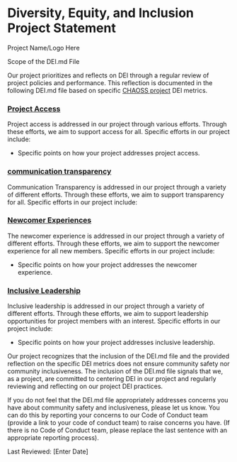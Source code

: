 # Diversity, Equity, and Inclusion Project Statement

Project Name/Logo Here

Scope of the DEI.md File

Our project prioritizes and reflects on DEI through a regular review of project policies and performance. This reflection is documented in the following DEI.md file based on specific [CHAOSS project](https://chaoss.community) DEI metrics.

### [Project Access](https://chaoss.community/?p=4953)

Project access is addressed in our project through various efforts. Through these efforts, we aim to support access for all. Specific efforts in our project include:

- Specific points on how your project addresses project access.

### [communication transparency](https://chaoss.community/?p=4957)

Communication Transparency is addressed in our project through a variety of different efforts. Through these efforts, we aim to support transparency for all. Specific efforts in our project include:

### [Newcomer Experiences](https://chaoss.community/?p=4891)

The newcomer experience is addressed in our project through a variety of different efforts. Through these efforts, we aim to support the newcomer experience for all new members. Specific efforts in our project include:

- Specific points on how your project addresses the newcomer experience.

### [Inclusive Leadership](https://chaoss.community/?p=3522)

Inclusive leadership is addressed in our project through a variety of different efforts. Through these efforts, we aim to support leadership opportunities for project members with an interest. Specific efforts in our project include:

- Specific points on how your project addresses inclusive leadership.

Our project recognizes that the inclusion of the DEI.md file and the provided reflection on the specific DEI metrics does not ensure community safety nor community inclusiveness. The inclusion of the DEI.md file signals that we, as a project, are committed to centering DEI in our project and regularly reviewing and reflecting on our project DEI practices.

If you do not feel that the DEI.md file appropriately addresses concerns you have about community safety and inclusiveness, please let us know. You can do this by reporting your concerns to our Code of Conduct team (provide a link to your code of conduct team) to raise concerns you have. (If there is no Code of Conduct team, please replace the last sentence with an appropriate reporting process).

Last Reviewed: [Enter Date]
